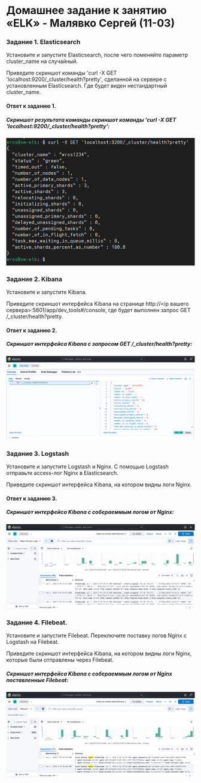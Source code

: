 # Домашнее задание к занятию «ELK» - Малявко Сергей (11-03)

### Задание 1. Elasticsearch

Установите и запустите Elasticsearch, после чего поменяйте параметр cluster_name на случайный.

Приведите скриншот команды 'curl -X GET 'localhost:9200/_cluster/health?pretty', сделанной на сервере с установленным Elasticsearch. Где будет виден нестандартный cluster_name.

#### Ответ к заданию 1.

##### Скриншот результата команды скриншот команды 'curl -X GET 'localhost:9200/_cluster/health?pretty':
![Скриншот результата команды скриншот команды 'curl -X GET 'localhost:9200/_cluster/health?pretty' рис. 1](images/elk-1.png)

### Задание 2. Kibana

Установите и запустите Kibana.

Приведите скриншот интерфейса Kibana на странице http://<ip вашего сервера>:5601/app/dev_tools#/console, где будет выполнен запрос GET /_cluster/health?pretty.

#### Ответ к заданию 2.

##### Скриншот интерфейса Kibana с запросом GET /_cluster/health?pretty:
![Скриншот интерфейса Kibana рис. 2](images/elk-2.png)

### Задание 3. Logstash

Установите и запустите Logstash и Nginx. С помощью Logstash отправьте access-лог Nginx в Elasticsearch.

Приведите скриншот интерфейса Kibana, на котором видны логи Nginx.

#### Ответ к заданию 3.

##### Скриншот интерфейса Kibana с собераеммым логом от Nginx:
![Скриншот интерфейса Kibana с собераеммым логом от Nginx рис. 3](images/elk-3.png)

### Задание 4. Filebeat.

Установите и запустите Filebeat. Переключите поставку логов Nginx с Logstash на Filebeat.

Приведите скриншот интерфейса Kibana, на котором видны логи Nginx, которые были отправлены через Filebeat.

##### Скриншот интерфейса Kibana с собераеммым логом от Nginx поставленные Filebeat:
![Скриншот интерфейса Kibana с собераеммым логом от Nginx поставленные Filebeat рис. 4](images/elk-4.png)
